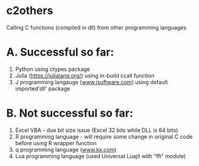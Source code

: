 # c2others
Calling C functions (compiled in dll) from other programming languages

# A. Successful so far:
1. Python using ctypes package
2. Julia (https://julialang.org/) using in-build ccall function 
3. J programming langauge (www.jsoftware.com) using default imported'dll' package

# B. Not successful so far:
1. Excel VBA - due bit size issue (Excel 32 bits while DLL is 64 bits)
2. R programming language - will require some change in original C code before using R wrapper function
3. q programming language (www.kx.com)
4. Lua programming language (used Universal Luajit with "ffi" module)  
